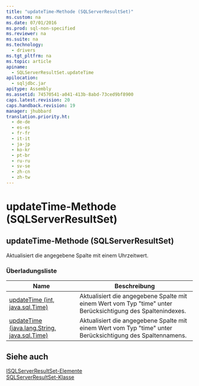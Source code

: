 ```yaml
---
title: "updateTime-Methode (SQLServerResultSet)"
ms.custom: na
ms.date: 07/01/2016
ms.prod: sql-non-specified
ms.reviewer: na
ms.suite: na
ms.technology: 
  - drivers
ms.tgt_pltfrm: na
ms.topic: article
apiname: 
  - SQLServerResultSet.updateTime
apilocation: 
  - sqljdbc.jar
apitype: Assembly
ms.assetid: 74570541-a041-413b-8abd-73ced9bf8900
caps.latest.revision: 20
caps.handback.revision: 19
manager: jhubbard
translation.priority.ht: 
  - de-de
  - es-es
  - fr-fr
  - it-it
  - ja-jp
  - ko-kr
  - pt-br
  - ru-ru
  - sv-se
  - zh-cn
  - zh-tw
---
```

# updateTime-Methode (SQLServerResultSet)
    
## updateTime\-Methode \(SQLServerResultSet\)  
 Aktualisiert die angegebene Spalte mit einem Uhrzeitwert.  
  
### Überladungsliste  
  
|Name|Beschreibung|  
|----------|------------------|  
|[updateTime \(int, java.sql.Time\)](../content/updateTime-Method--int--java.sql.Time-.md)|Aktualisiert die angegebene Spalte mit einem Wert vom Typ "time" unter Berücksichtigung des Spaltenindexes.|  
|[updateTime \(java.lang.String, java.sql.Time\)](../content/updateTime-Method--java.lang.String--java.sql.Time-.md)|Aktualisiert die angegebene Spalte mit einem Wert vom Typ "time" unter Berücksichtigung des Spaltennamens.|  
  
## Siehe auch  
 [ISQLServerResultSet-Elemente](../content/SQLServerResultSet-Members.md)   
 [SQLServerResultSet-Klasse](../content/SQLServerResultSet-Class.md)  
  
  
